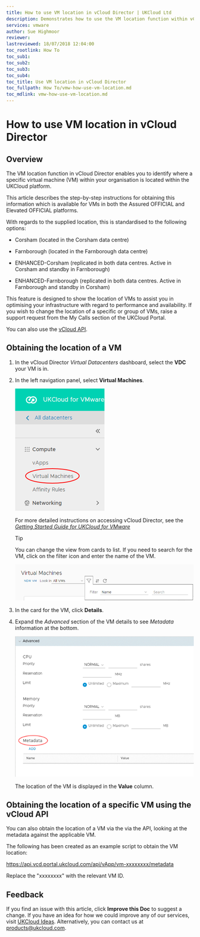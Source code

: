 ```yaml
---
title: How to use VM location in vCloud Director | UKCloud Ltd
description: Demonstrates how to use the VM location function within vCloud Director to show the logical location of a specific virtual machine in your organisation
services: vmware
author: Sue Highmoor
reviewer:
lastreviewed: 18/07/2018 12:04:00
toc_rootlink: How To
toc_sub1: 
toc_sub2:
toc_sub3:
toc_sub4:
toc_title: Use VM location in vCloud Director
toc_fullpath: How To/vmw-how-use-vm-location.md
toc_mdlink: vmw-how-use-vm-location.md
---
```


# How to use VM location in vCloud Director

## Overview

The VM location function in vCloud Director enables you to identify where a specific virtual machine (VM) within your organisation is located within the UKCloud platform.

This article describes the step-by-step instructions for obtaining this information which is available for VMs in both the Assured OFFICIAL and Elevated OFFICIAL platforms.

With regards to the supplied location, this is standardised to the following options:

- Corsham (located in the Corsham data centre)

- Farnborough (located in the Farnborough data centre)

- ENHANCED-Corsham (replicated in both data centres. Active in Corsham and standby in Farnborough)

- ENHANCED-Farnborough (replicated in both data centres. Active in Farnborough and standby in Corsham)

This feature is designed to show the location of VMs to assist you in optimising your infrastructure with regard to performance and availability. If you wish to change the location of a specific or group
of VMs, raise a support request from the My Calls section of the UKCloud Portal.

You can also use the [vCloud API](#obtaining-the-location-of-a-specific-vm-vcloud-api).

## Obtaining the location of a VM

1. In the vCloud Director *Virtual Datacenters* dashboard, select the **VDC** your VM is in.

2. In the left navigation panel, select **Virtual Machines**.

    ![Virtual Machines menu option](images/vmw-vcd-tab-vms.png)

    For more detailed instructions on accessing vCloud Director, see the [*Getting Started Guide for UKCloud for VMware*](vmw-gs.md)

    > [!TIP]
    > You can change the view from cards to list. If you need to search for the VM, click on the filter icon and enter the name of the VM.
    > 
    > ![Filter virtual machines](images/vmw-vcd-vms-filter.png)

3. In the card for the VM, click **Details**.

4. Expand the *Advanced* section of the VM details to see *Metadata* information at the bottom.

    ![VM details -- Metadata](images/vmw-vcd-vm-metadata.png)

    The location of the VM is displayed in the **Value** column.

## Obtaining the location of a specific VM using the vCloud API

You can also obtain the location of a VM via the via the API, looking at the metadata against the applicable VM.

The following has been created as an example script to obtain the VM location:

https://api.vcd.portal.ukcloud.com/api/vApp/vm-xxxxxxxx/metadata

Replace the "xxxxxxxx" with the relevant VM ID.

## Feedback

If you find an issue with this article, click **Improve this Doc** to suggest a change. If you have an idea for how we could improve any of our services, visit [UKCloud Ideas](https://ideas.ukcloud.com). Alternatively, you can contact us at <products@ukcloud.com>.
